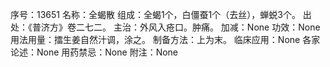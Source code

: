序号：13651
名称：全蝎散
组成：全蝎1个，白僵蚕1个（去丝），蝉蜕3个。
出处：《普济方》卷二七二。
主治：外风入疮口。肿痛。
加减：None
功效：None
用法用量：擂生姜自然汁调，涂之。
制备方法：上为末。
临床应用：None
各家论述：None
用药禁忌：None
附注：None
